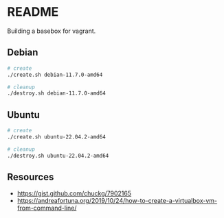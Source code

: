 # README

Building a basebox for vagrant.  

## Debian

```sh
# create
./create.sh debian-11.7.0-amd64 

# cleanup
./destroy.sh debian-11.7.0-amd64 
```

## Ubuntu

```sh
# create
./create.sh ubuntu-22.04.2-amd64

# cleanup
./destroy.sh ubuntu-22.04.2-amd64
```

## Resources

* https://gist.github.com/chuckg/7902165
* https://andreafortuna.org/2019/10/24/how-to-create-a-virtualbox-vm-from-command-line/
